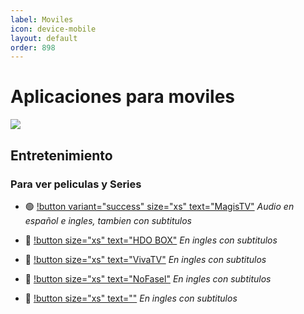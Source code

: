 ```yaml
---
label: Moviles
icon: device-mobile
layout: default
order: 898
---
```


# Aplicaciones para moviles

![](https://i.postimg.cc/DmV0m3WK/moviles.png)

## Entretenimiento

### Para ver peliculas y Series

- 🟢 [!button variant="success" size="xs" text="MagisTV"](https://www.magistv.top/) 
    *Audio en español e ingles, tambien con subtitulos*

- 🔵 [!button size="xs" text="HDO BOX"](https://hdo.app/) 
   *En ingles con subtitulos*
   
- 🔵 [!button size="xs" text="VivaTV"](https://www.vivatv.io/)
    *En ingles con subtitulos*

- 🔵 [!button size="xs" text="NoFasel"](https://github.com/N0-0NE-Dev/NoFasel/releases) 
   *En ingles con subtitulos*

    
- 🔵 [!button size="xs" text=""]() 
   *En ingles con subtitulos*
   

